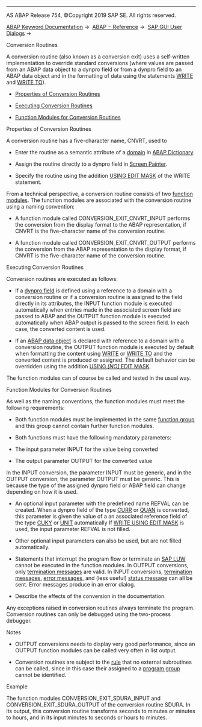   

* * *

AS ABAP Release 754, ©Copyright 2019 SAP SE. All rights reserved.

[ABAP Keyword Documentation](https://help.sap.com/doc/abapdocu_754_index_htm/7.54/en-US/abenabap.htm) →  [ABAP − Reference](https://help.sap.com/doc/abapdocu_754_index_htm/7.54/en-US/abenabap_reference.htm) →  [SAP GUI User Dialogs](https://help.sap.com/doc/abapdocu_754_index_htm/7.54/en-US/abenabap_screens.htm) → 

Conversion Routines

A conversion routine (also known as a conversion exit) uses a self-written implementation to override standard conversions (where values are passed from an ABAP data object to a dynpro field or from a dynpro field to an ABAP data object and in the formatting of data using the statements [WRITE](https://help.sap.com/doc/abapdocu_754_index_htm/7.54/en-US/abapwrite-.htm) and [WRITE TO](https://help.sap.com/doc/abapdocu_754_index_htm/7.54/en-US/abapwrite_to.htm)).

-   [Properties of Conversion Routines](#@@ITOC@@ABENCONVERSION_EXITS_1)

-   [Executing Conversion Routines](#@@ITOC@@ABENCONVERSION_EXITS_2)

-   [Function Modules for Conversion Routines](#@@ITOC@@ABENCONVERSION_EXITS_3)

Properties of Conversion Routines

A conversion routine has a five-character name, CNVRT, used to

-   Enter the routine as a semantic attribute of a [domain](https://help.sap.com/doc/abapdocu_754_index_htm/7.54/en-US/abendomain_glosry.htm "Glossary Entry") in [ABAP Dictionary](https://help.sap.com/doc/abapdocu_754_index_htm/7.54/en-US/abenabap_dictionary_glosry.htm "Glossary Entry").

-   Assign the routine directly to a dynpro field in [Screen Painter](https://help.sap.com/doc/abapdocu_754_index_htm/7.54/en-US/abenscreen_painter_glosry.htm "Glossary Entry").

-   Specify the routine using the addition [USING EDIT MASK](https://help.sap.com/doc/abapdocu_754_index_htm/7.54/en-US/abapwrite_to_options.htm) of the WRITE statement.

From a technical perspective, a conversion routine consists of two [function modules](https://help.sap.com/doc/abapdocu_754_index_htm/7.54/en-US/abenfunction_module_glosry.htm "Glossary Entry"). The function modules are associated with the conversion routine using a naming convention:

-   A function module called CONVERSION\_EXIT\_CNVRT\_INPUT performs the conversion from the display format to the ABAP representation, if CNVRT is the five-character name of the conversion routine.

-   A function module called CONVERSION\_EXIT\_CNVRT\_OUTPUT performs the conversion from the ABAP representation to the display format, if CNVRT is the five-character name of the conversion routine.

Executing Conversion Routines

Conversion routines are executed as follows:

-   If a [dynpro field](https://help.sap.com/doc/abapdocu_754_index_htm/7.54/en-US/abendynpro_field_glosry.htm "Glossary Entry") is defined using a reference to a domain with a conversion routine or if a conversion routine is assigned to the field directly in its attributes, the INPUT function module is executed automatically when entries made in the associated screen field are passed to ABAP and the OUTPUT function module is executed automatically when ABAP output is passed to the screen field. In each case, the converted content is used.

-   If an [ABAP data object](https://help.sap.com/doc/abapdocu_754_index_htm/7.54/en-US/abendata_object_glosry.htm "Glossary Entry") is declared with reference to a domain with a conversion routine, the OUTPUT function module is executed by default when formatting the content using [WRITE](https://help.sap.com/doc/abapdocu_754_index_htm/7.54/en-US/abapwrite-.htm) or [WRITE TO](https://help.sap.com/doc/abapdocu_754_index_htm/7.54/en-US/abapwrite_to.htm) and the converted content is produced or assigned. The default behavior can be overridden using the addition [USING *\[*NO*\]* EDIT MASK](https://help.sap.com/doc/abapdocu_754_index_htm/7.54/en-US/abapwrite_to_options.htm).

The function modules can of course be called and tested in the usual way.

Function Modules for Conversion Routines

As well as the naming conventions, the function modules must meet the following requirements:

-   Both function modules must be implemented in the same [function group](https://help.sap.com/doc/abapdocu_754_index_htm/7.54/en-US/abenfunction_group_glosry.htm "Glossary Entry") and this group cannot contain further function modules.

-   Both functions must have the following mandatory parameters:

-   The input parameter INPUT for the value being converted

-   The output parameter OUTPUT for the converted value

In the INPUT conversion, the parameter INPUT must be generic, and in the OUTPUT conversion, the parameter OUTPUT must be generic. This is because the type of the assigned dynpro field or ABAP field can change depending on how it is used.

-   An optional input parameter with the predefined name REFVAL can be created. When a dynpro field of the type [CURR](https://help.sap.com/doc/abapdocu_754_index_htm/7.54/en-US/abenddic_builtin_types.htm) or [QUAN](https://help.sap.com/doc/abapdocu_754_index_htm/7.54/en-US/abenddic_builtin_types.htm) is converted, this parameter is given the value of a an associated reference field of the type [CUKY](https://help.sap.com/doc/abapdocu_754_index_htm/7.54/en-US/abenddic_builtin_types.htm) or [UNIT](https://help.sap.com/doc/abapdocu_754_index_htm/7.54/en-US/abenddic_builtin_types.htm) automatically If [WRITE USING EDIT MASK](https://help.sap.com/doc/abapdocu_754_index_htm/7.54/en-US/abapwrite_to_options.htm) is used, the input parameter REFVAL is not filled.

-   Other optional input parameters can also be used, but are not filled automatically.

-   Statements that interrupt the program flow or terminate an [SAP LUW](https://help.sap.com/doc/abapdocu_754_index_htm/7.54/en-US/abensap_luw_glosry.htm "Glossary Entry") cannot be executed in the function modules. In OUTPUT conversions, only [termination messages](https://help.sap.com/doc/abapdocu_754_index_htm/7.54/en-US/abentermination_message_glosry.htm "Glossary Entry") are valid. In INPUT conversions, [termination messages](https://help.sap.com/doc/abapdocu_754_index_htm/7.54/en-US/abentermination_message_glosry.htm "Glossary Entry"), [error messages](https://help.sap.com/doc/abapdocu_754_index_htm/7.54/en-US/abenerror_message_glosry.htm "Glossary Entry"), and (less useful) [status message](https://help.sap.com/doc/abapdocu_754_index_htm/7.54/en-US/abenstatus_message_glosry.htm "Glossary Entry") can all be sent. Error messages produce in an error dialog.

-   Describe the effects of the conversion in the documentation.

Any exceptions raised in conversion routines always terminate the program. Conversion routines can only be debugged using the two-process debugger.

Notes

-   OUTPUT conversions needs to display very good performance, since an OUTPUT function modules can be called very often in list output.

-   Conversion routines are subject to the [rule](https://help.sap.com/doc/abapdocu_754_index_htm/7.54/en-US/abenintern_extern_proc_call_guidl.htm "Guideline") that no external subroutines can be called, since in this case their assigned to a [program group](https://help.sap.com/doc/abapdocu_754_index_htm/7.54/en-US/abenprogram_group_glosry.htm "Glossary Entry") cannot be identified.

Example

The function modules CONVERSION\_EXIT\_SDURA\_INPUT and CONVERSION\_EXIT\_SDURA\_OUTPUT of the conversion routine SDURA. In its output, this conversion routine transforms seconds to minutes or minutes to hours, and in its input minutes to seconds or hours to minutes.